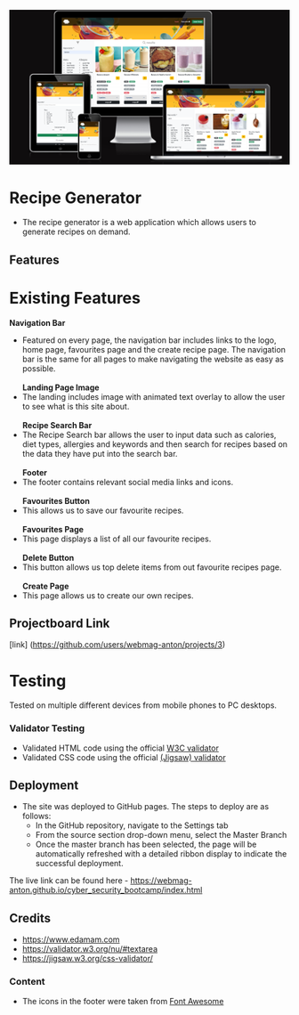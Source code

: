 ![Our Recipe App Responsive Mockup](https://github.com/webmag-anton/recipes_app_bootcamp/blob/main/assets/images/responsive-mockup.png)
# Recipe Generator
- The recipe generator is a web application which allows users to generate recipes on demand.

## Features
# Existing Features
 __Navigation Bar__ <br/>
- Featured on every page, the navigation bar includes links to the logo, home page, favourites page and the create recipe page. The navigation bar is the same for all pages to make navigating the website as easy as possible.<br/><br/>
 __Landing Page Image__ <br/>
- The landing includes image with animated text overlay to allow the user to see what is this site about.<br/><br/>
 __Recipe Search Bar__ <br/>
- The Recipe Search bar allows the user to input data such as calories, diet types, allergies and keywords and then search for recipes based on the data they have put into the search bar.<br/><br/>
 __Footer__ <br/>
- The footer contains relevant social media links and icons.<br/><br/>
 __Favourites Button__ <br/>
- This allows us to save our favourite recipes.<br/><br/>
 __Favourites Page__ <br/>
- This page displays a list of all our favourite recipes.<br/><br/>
 __Delete Button__ <br/>
- This button allows us top delete items from out favourite recipes page.<br/><br/>
 __Create Page__ <br/>
- This page allows us to create our own recipes.<br/>

## Projectboard Link
[link] (https://github.com/users/webmag-anton/projects/3)

# Testing
Tested on multiple different devices from mobile phones to PC desktops.

### Validator Testing 

- Validated HTML code using the official [W3C validator](https://validator.w3.org/nu/?doc=https%3A%2F%2Fcode-institute-org.github.io%2Flove-running-2.0%2Findex.html)
- Validated CSS code using the official [(Jigsaw) validator](https://jigsaw.w3.org/css-validator/validator?uri=https%3A%2F%2Fvalidator.w3.org%2Fnu%2F%3Fdoc%3Dhttps%253A%252F%252Fcode-institute-org.github.io%252Flove-running-2.0%252Findex.html&profile=css3svg&usermedium=all&warning=1&vextwarning=&lang=en#css)

## Deployment

- The site was deployed to GitHub pages. The steps to deploy are as follows: 
  - In the GitHub repository, navigate to the Settings tab 
  - From the source section drop-down menu, select the Master Branch
  - Once the master branch has been selected, the page will be automatically refreshed with a detailed ribbon display to indicate the successful deployment. 

The live link can be found here - https://webmag-anton.github.io/cyber_security_bootcamp/index.html

## Credits 

- https://www.edamam.com
- https://validator.w3.org/nu/#textarea
- https://jigsaw.w3.org/css-validator/

### Content 

- The icons in the footer were taken from [Font Awesome](https://fontawesome.com/)
